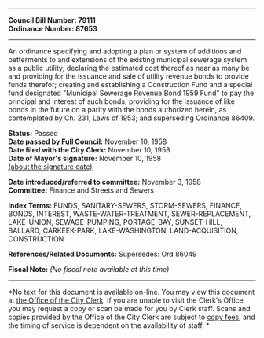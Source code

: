 * * * * *  
  
**Council Bill Number: [](#h0)[](#h2)79111**   
**Ordinance Number: 87653**  
  
* * * * *  
  
An ordinance specifying and adopting a plan or system of additions and betterments to and extensions of the existing municipal sewerage system as a public utility; declaring the estimated cost thereof as near as many be and providing for the issuance and sale of utility revenue bonds to provide funds therefor; creating and establishing a Construction Fund and a special fund designated "Municipal Sewerage Revenue Bond 1959 Fund" to pay the principal and interest of such bonds; providing for the issuance of like bonds in the future on a parity with the bonds authorized herein, as contemplated by Ch. 231, Laws of 1953; and superseding Ordinance 86409.  
  
**Status:** Passed   
**Date passed by Full Council:** November 10, 1958   
**Date filed with the City Clerk:** November 10, 1958   
**Date of Mayor's signature:** November 10, 1958   
[(about the signature date)](/~public/approvaldate.htm)   
  
  
**Date introduced/referred to committee:** November 3, 1958   
**Committee:** Finance and Streets and Sewers   
  
**Index Terms:** FUNDS, SANITARY-SEWERS, STORM-SEWERS, FINANCE, BONDS, INTEREST, WASTE-WATER-TREATMENT, SEWER-REPLACEMENT, LAKE-UNION, SEWAGE-PUMPING, PORTAGE-BAY, SUNSET-HILL, BALLARD, CARKEEK-PARK, LAKE-WASHINGTON, LAND-ACQUISITION, CONSTRUCTION  
  
**References/Related Documents:** Supersedes: Ord 86049  
  
**Fiscal Note:** *(No fiscal note available at this time)*  
  
* * * * *  
  
*No text for this document is available on-line. You may view this document at [the Office of the City Clerk](http://www.seattle.gov/leg/clerk/contactUs.htm). If you are unable to visit the Clerk's Office, you may request a copy or scan be made for you by Clerk staff. Scans and copies provided by the Office of the City Clerk are subject to [copy fees](http://clerk.seattle.gov/~public/clerkfees.htm), and the timing of service is dependent on the availability of staff. *  
  
  
